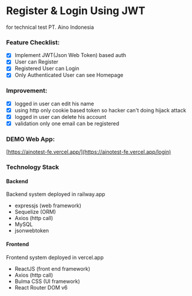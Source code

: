 # Register & Login Using JWT

for technical test PT. Aino Indonesia

### Feature Checklist:

-   [x] Implement JWT(Json Web Token) based auth
-   [x] User can Register
-   [x] Registered User can Login
-   [x] Only Authenticated User can see Homepage

### Improvement:

-   [x] logged in user can edit his name
-   [x] using http only cookie based token so hacker can't doing hijack attack
-   [x] logged in user can delete his account
-   [x] validation only one email can be registered

### DEMO Web App:

[https://ainotest-fe.vercel.app/](https://ainotest-fe.vercel.app/login)

### Technology Stack

#### Backend

Backend system deployed in railway.app

-   expressjs (web framework)
-   Sequelize (ORM)
-   Axios (http call)
-   MySQL
-   jsonwebtoken

#### Frontend

Frontend system deployed in vercel.app

-   ReactJS (front end framework)
-   Axios (http call)
-   Bulma CSS (UI framework)
-   React Router DOM v6
